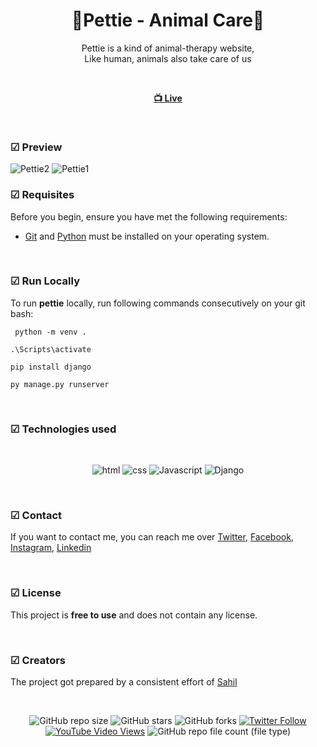 
<div align="center">

  <h1 align="center">🐾Pettie - Animal Care🐾</h1>

  Pettie is a kind of animal-therapy website, <br /> Like human, animals also take care of us

<br>

  <a href="https://salahlisahil.github.io/pettie/"><strong> 📺 Live</strong></a> 

</div>

<br />

### ☑ Preview

![Pettie2](https://github.com/salahlisahil/pettie/assets/136335346/d684eacf-4b0f-446f-92af-a9e6b95fe9bd)
![Pettie1](https://github.com/salahlisahil/pettie/assets/136335346/951b81d6-58f5-42e0-b960-fb9017950420)

### ☑ Requisites

Before you begin, ensure you have met the following requirements:

* [Git](https://git-scm.com/downloads "Download Git") and [Python](https://www.python.org/downloads/) must be installed on your operating system.

<br>

### ☑ Run Locally

To run **pettie** locally, run following commands consecutively on your git bash:
```
 python -m venv .
```
```
.\Scripts\activate
```
```
pip install django
```
```
py manage.py runserver
```

<br>

### ☑ Technologies used

<br>

<div align="center">

![html](https://img.shields.io/badge/html-yellow?logo=html5)
![css](https://img.shields.io/badge/css-blue?logo=css3)
![Javascript](https://img.shields.io/badge/JavaScript-darkgreen?logo=javascript)
![Django](https://img.shields.io/badge/django-blue?logo=django)


</div>

<br>

### ☑ Contact

If you want to contact me, you can reach me over [Twitter](https://www.twitter.com/sahil_salahli), [Facebook](https://www.facebook.com/S.Salahli), [Instagram](https://instagram.com/salahli.sahil), [Linkedin](https://www.linkedin.com/in/salahlisahil)

<br>

### ☑ License

This project is **free to use** and does not contain any license.


<br>

### ☑ Creators

The project got prepared by a consistent effort of [Sahil](https://github.com/salahlisahil)

<br>

<div align="center">
  
  ![GitHub repo size](https://img.shields.io/github/repo-size/salahlisahil/pettie)
  ![GitHub stars](https://img.shields.io/github/stars/salahlisahil/pettie?style=social)
  ![GitHub forks](https://img.shields.io/github/forks/salahlisahil/pettie?style=social)
[![Twitter Follow](https://img.shields.io/twitter/follow/salahlisahil_?style=social)](https://twitter.com/sahil_salahli)
  [![YouTube Video Views](https://img.shields.io/youtube/views/xwXGdpRuSiQ?style=social)](https://youtube.com)
  ![GitHub repo file count (file type)](https://img.shields.io/github/directory-file-count/salahlisahil/pettie)

</div>
